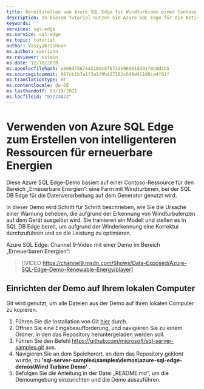 ```yaml
---
title: Bereitstellen von Azure SQL Edge für Windturbinen einer Contoso Wind Farm
description: In diesem Tutorial nutzen Sie Azure SQL Edge für die Aktivierungserkennung der Windturbinen einer Contoso Wind Farm.
keywords: ''
services: sql-edge
ms.service: sql-edge
ms.topic: tutorial
author: VasiyaKrishnan
ms.author: vakrishn
ms.reviewer: sstein
ms.date: 12/18/2020
ms.openlocfilehash: e966d756744210dc8f6739b96501dd91f0d8d1b5
ms.sourcegitcommit: 867cb1b7a1f3a1f0b427282c648d411d0ca4f81f
ms.translationtype: HT
ms.contentlocale: de-DE
ms.lasthandoff: 03/19/2021
ms.locfileid: "97723472"
---
```

# <a name="using-azure-sql-edge-to-build-smarter-renewable-resources"></a>Verwenden von Azure SQL Edge zum Erstellen von intelligenteren Ressourcen für erneuerbare Energien

Diese Azure SQL Edge-Demo basiert auf einer Contoso-Ressource für den Bereich „Erneuerbare Energien“: eine Farm mit Windturbinen, bei der SQL DB Edge für die Datenverarbeitung auf dem Generator genutzt wird. 

In dieser Demo wird Schritt für Schritt beschrieben, wie Sie die Ursache einer Warnung beheben, die aufgrund der Erkennung von Windturbulenzen auf dem Gerät ausgelöst wird. Sie trainieren ein Modell und stellen es in SQL DB Edge bereit, um aufgrund der Winderkennung eine Korrektur durchzuführen und so die Leistung zu optimieren.

Azure SQL Edge: Channel 9-Video mit einer Demo im Bereich „Erneuerbaren Energien“:
> [!VIDEO https://channel9.msdn.com/Shows/Data-Exposed/Azure-SQL-Edge-Demo-Renewable-Energy/player]

## <a name="setting-up-the-demo-on-your-local-computer"></a>Einrichten der Demo auf Ihrem lokalen Computer
Git wird genutzt, um alle Dateien aus der Demo auf Ihren lokalen Computer zu kopieren. 

1. Führen Sie die Installation von Git [hier](https://git-scm.com/download) durch.
2. Öffnen Sie eine Eingabeaufforderung, und navigieren Sie zu einem Ordner, in den das Repository heruntergeladen werden soll. 
3. Führen Sie den Befehl https://github.com/microsoft/sql-server-samples.git aus.
4. Navigieren Sie an dem Speicherort, an dem das Repository geklont wurde, zu **'sql-server-samples\samples\demos\azure-sql-edge-demos\Wind Turbine Demo'** .
5. Befolgen Sie die Anleitung in der Datei „README.md“, um die Demoumgebung einzurichten und die Demo auszuführen.